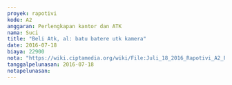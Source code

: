 ```yaml
---
proyek: rapotivi
kode: A2
anggaran: Perlengkapan kantor dan ATK
nama: Suci
title: "Beli Atk, al: batu batere utk kamera"
date: 2016-07-18
biaya: 22900
nota: "https://wiki.ciptamedia.org/wiki/File:Juli_18_2016_Rapotivi_A2_Pembelian_atk_batu_baterai.jpg"
tanggalpelunasan: 2016-07-18
notapelunasan:
---
```

